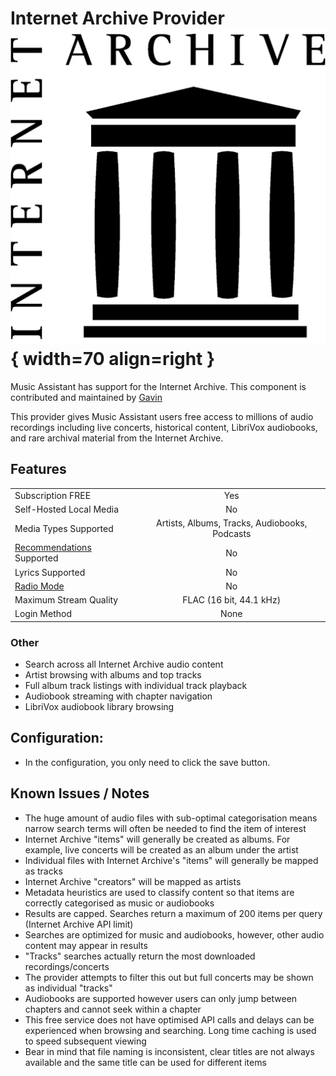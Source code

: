 
# Internet Archive Provider ![Preview image](../assets/icons/internet-archive-logo.png){ width=70 align=right }

Music Assistant has support for the Internet Archive. This component is contributed and maintained by [Gavin](https://github.com/ozgav)

This provider gives Music Assistant users free access to millions of audio recordings including live concerts, historical content, LibriVox audiobooks, and rare archival material from the Internet Archive.

## Features

|           |                     |
|:-----------------------|:---------------------:|
| Subscription FREE | Yes |
| Self-Hosted Local Media | No |
| Media Types Supported | Artists, Albums, Tracks, Audiobooks, Podcasts |
| [Recommendations](../ui.md#view-home) Supported | No |
| Lyrics Supported | No |
| [Radio Mode](../ui.md#track-menu) | No |
| Maximum Stream Quality | FLAC (16 bit, 44.1 kHz) |
| Login Method | None |

### Other

- Search across all Internet Archive audio content
- Artist browsing with albums and top tracks
- Full album track listings with individual track playback
- Audiobook streaming with chapter navigation
- LibriVox audiobook library browsing

## Configuration:
- In the configuration, you only need to click the save button.

## Known Issues / Notes

- The huge amount of audio files with sub-optimal categorisation means narrow search terms will often be needed to find the item of interest
- Internet Archive "items" will generally be created as albums. For example, live concerts will be created as an album under the artist
- Individual files with Internet Archive's "items" will generally be mapped as tracks
- Internet Archive "creators" will be mapped as artists
- Metadata heuristics are used to classify content so that items are correctly categorised as music or audiobooks
- Results are capped. Searches return a maximum of 200 items per query (Internet Archive API limit)
- Searches are optimized for music and audiobooks, however, other audio content may appear in results
- "Tracks" searches actually return the most downloaded recordings/concerts
- The provider attempts to filter this out but full concerts may be shown as individual "tracks"
- Audiobooks are supported however users can only jump between chapters and cannot seek within a chapter
- This free service does not have optimised API calls and delays can be experienced when browsing and searching. Long time caching is used to speed subsequent viewing
- Bear in mind that file naming is inconsistent, clear titles are not always available and the same title can be used for different items 
